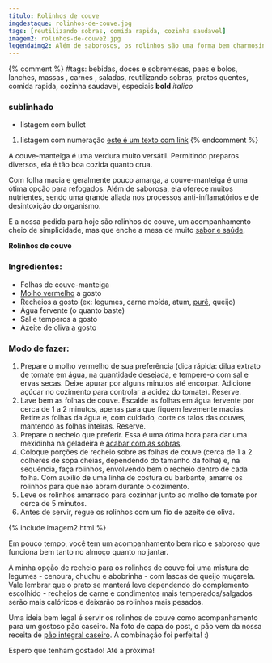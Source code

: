```yaml
---
titulo: Rolinhos de couve
imgdestaque: rolinhos-de-couve.jpg
tags: [reutilizando sobras, comida rapida, cozinha saudavel]
imagem2: rolinhos-de-couve2.jpg
legendaimg2: Além de saborosos, os rolinhos são uma forma bem charmosinha de servir a couve do dia a dia.
---
```

{% comment %}
#tags: bebidas, doces e sobremesas, paes e bolos, lanches, massas , carnes , saladas, reutilizando sobras, pratos quentes, comida rapida, cozinha saudavel, especiais
**bold**
*italico*
### sublinhado
* listagem com bullet
1. listagem com numeração
[este é um texto com link](https://www.enderecodolink.com)
{% endcomment %}

A couve-manteiga é uma verdura muito versátil. Permitindo preparos diversos, ela é tão boa cozida quanto crua. 

Com folha macia e geralmente pouco amarga, a couve-manteiga é uma ótima opção para refogados. Além de saborosa, ela oferece muitos nutrientes, sendo uma grande aliada nos processos anti-inflamatórios e de desintoxição do organismo. 

E a nossa pedida para hoje são rolinhos de couve, um acompanhamento cheio de simplicidade, mas que enche a mesa de muito [sabor e saúde](http://paneladepau.github.io/paneladepau-jekyll-blog/tags/cozinha-saudavel/).

**Rolinhos de couve**

### Ingredientes:

* Folhas de couve-manteiga
* [Molho vermelho](http://paneladepau.github.io/paneladepau-jekyll-blog/molho-vermelho-sem-tomate) a gosto 
* Recheios a gosto (ex: legumes, carne moída, atum, [purê](http://paneladepau.github.io/paneladepau-jekyll-blog/pure-de-batatas/), queijo) 
* Água fervente (o quanto baste)
* Sal e temperos a gosto
* Azeite de oliva a gosto

### Modo de fazer:

1. Prepare o molho vermelho de sua preferência (dica rápida: dilua extrato de tomate em água, na quantidade desejada, e tempere-o com sal e ervas secas. Deixe apurar por alguns minutos até encorpar. Adicione açúcar no cozimento para controlar a acidez do tomate). Reserve.
2. Lave bem as folhas de couve. Escalde as folhas em água fervente por cerca de 1 a 2 minutos, apenas para que fiquem levemente macias. Retire as folhas da água e, com cuidado, corte os talos das couves, mantendo as folhas inteiras. Reserve.
3. Prepare o recheio que preferir. Essa é uma ótima hora para dar uma mexidinha na geladeira e [acabar com as sobras](http://paneladepau.github.io/paneladepau-jekyll-blog/tags/reutilizando-sobras/). 
4. Coloque porções de recheio sobre as folhas de couve (cerca de 1 a 2 colheres de sopa cheias, dependendo do tamanho da folha) e, na sequência, faça rolinhos, envolvendo bem o recheio dentro de cada folha. Com auxílio de uma linha de costura ou barbante, amarre os rolinhos para que não abram durante o cozimento.
5. Leve os rolinhos amarrado para cozinhar junto ao molho de tomate por cerca de 5 minutos. 
6. Antes de servir, regue os rolinhos com um fio de azeite de oliva. 

{% include imagem2.html %}

Em pouco tempo, você tem um acompanhamento bem rico e saboroso que funciona bem tanto no almoço quanto no jantar. 

A minha opção de recheio para os rolinhos de couve foi uma mistura de legumes - cenoura, chuchu e abobrinha - com lascas de queijo muçarela. Vale lembrar que o prato se manterá leve dependendo do complemento escolhido - recheios de carne e condimentos mais temperados/salgados serão mais calóricos e deixarão os rolinhos mais pesados. 

Uma ideia bem legal é servir os rolinhos de couve como acompanhamento para um gostoso pão caseiro. Na foto de capa do post, o pão vem da nossa receita de [pão integral caseiro](http://paneladepau.github.io/paneladepau-jekyll-blog/pao-integral-caseiro). A combinação foi perfeita! :)

Espero que tenham gostado!
Até a próxima!

